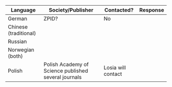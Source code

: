 | Language  | Society/Publisher | Contacted? | Response
| ------------- | ------------- | ------------- | ------------- 
| German  | ZPID? | No | 
| Chinese (traditional)  |   | 
| Russian  |  |
| Norwegian (both) 
| Polish | Polish Academy of Science published several journals |  Losia will contact
